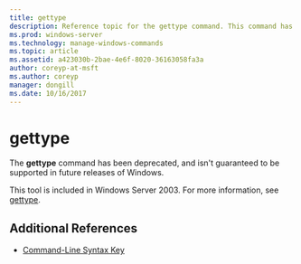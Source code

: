 ```yaml
---
title: gettype
description: Reference topic for the gettype command. This command has been deprecated and isn't guaranteed to be supported in future releases of Windows.
ms.prod: windows-server
ms.technology: manage-windows-commands
ms.topic: article
ms.assetid: a423030b-2bae-4e6f-8020-36163058fa3a
author: coreyp-at-msft
ms.author: coreyp
manager: dongill
ms.date: 10/16/2017
---
```


# gettype

The **gettype** command has been deprecated, and isn't guaranteed to be supported in future releases of Windows.

This tool is included in Windows Server 2003. For more information, see [gettype](https://docs.microsoft.com/previous-versions/orphan-topics/ws.10/cc773104(v=ws.10)).

## Additional References

- [Command-Line Syntax Key](command-line-syntax-key.md)